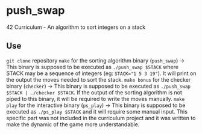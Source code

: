 # push_swap
42 Curriculum - An algorithm to sort integers on a stack

## Use

`git clone` repository
`make` for the sorting algorithm binary (`push_swap`)
  → This binary is supposed to be executed as `./push_swap $STACK` where STACK may be a sequence of integers (eg: `STACK="1 5 3 19"`). It will print on the output the moves needed to sort the stack.
`make bonus` for the checker binary (`checker`)
  → This binary is supposed to be executed as `./push_swap $STACK | ./checker $STACK`. If the output of the sorting algorithm is not piped to this binary, it will be required to write the moves manually.
`make play` for the interactive binary (`ps_play`)
  → This binary is supposed to be executed as `./ps_play $STACK` and it will require some manual input. This specific part was not included in the curriculum project and it was written to make the dynamic of the game more understandable.
